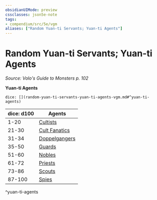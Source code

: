 ```yaml
---
obsidianUIMode: preview
cssclasses: json5e-note
tags:
- compendium/src/5e/vgm
aliases: ["Random Yuan-ti Servants; Yuan-ti Agents"]
---
```

# Random Yuan-ti Servants; Yuan-ti Agents
*Source: Volo's Guide to Monsters p. 102* 

**Yuan-ti Agents**

`dice: [](random-yuan-ti-servants-yuan-ti-agents-vgm.md#^yuan-ti-agents)`

| dice: d100 | Agents |
|------------|--------|
| 1-20 | [Cultists](/3-Mechanics/CLI/bestiary/humanoid/cultist.md) |
| 21-30 | [Cult Fanatics](/3-Mechanics/CLI/bestiary/humanoid/cult-fanatic.md) |
| 31-34 | [Doppelgangers](/3-Mechanics/CLI/bestiary/monstrosity/doppelganger.md) |
| 35-50 | [Guards](/3-Mechanics/CLI/bestiary/humanoid/guard.md) |
| 51-60 | [Nobles](/3-Mechanics/CLI/bestiary/humanoid/noble.md) |
| 61-72 | [Priests](/3-Mechanics/CLI/bestiary/humanoid/priest.md) |
| 73-86 | [Scouts](/3-Mechanics/CLI/bestiary/humanoid/scout.md) |
| 87-100 | [Spies](/3-Mechanics/CLI/bestiary/humanoid/spy.md) |
^yuan-ti-agents